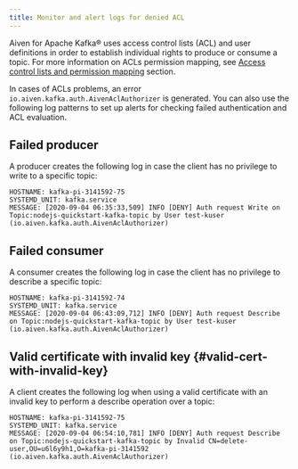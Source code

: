 ```yaml
---
title: Monitor and alert logs for denied ACL
---
```


Aiven for Apache Kafka® uses access control lists (ACL) and user
definitions in order to establish individual rights to produce or
consume a topic. For more information on ACLs permission mapping, see
[Access control lists and permission mapping](../concepts/acl) section.

In cases of ACLs problems, an error
`io.aiven.kafka.auth.AivenAclAuthorizer` is generated. You can also use
the following log patterns to set up alerts for checking failed
authentication and ACL evaluation.

## Failed producer

A producer creates the following log in case the client has no privilege
to write to a specific topic:

``` 
HOSTNAME: kafka-pi-3141592-75
SYSTEMD_UNIT: kafka.service
MESSAGE: [2020-09-04 06:35:33,509] INFO [DENY] Auth request Write on Topic:nodejs-quickstart-kafka-topic by User test-kuser (io.aiven.kafka.auth.AivenAclAuthorizer)
```

## Failed consumer

A consumer creates the following log in case the client has no privilege
to describe a specific topic:

``` 
HOSTNAME: kafka-pi-3141592-74
SYSTEMD_UNIT: kafka.service
MESSAGE: [2020-09-04 06:43:09,712] INFO [DENY] Auth request Describe on Topic:nodejs-quickstart-kafka-topic by User test-kuser (io.aiven.kafka.auth.AivenAclAuthorizer)
```

## Valid certificate with invalid key {#valid-cert-with-invalid-key}

A client creates the following log when using a valid certificate with
an invalid key to perform a describe operation over a topic:

``` 
HOSTNAME: kafka-pi-3141592-75
SYSTEMD_UNIT: kafka.service
MESSAGE: [2020-09-04 06:54:10,781] INFO [DENY] Auth request Describe on Topic:nodejs-quickstart-kafka-topic by Invalid CN=delete-user,OU=u6l6y9h1,O=kafka-pi-3141592 (io.aiven.kafka.auth.AivenAclAuthorizer)
```
